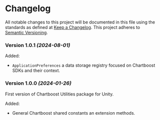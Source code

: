 # Changelog
All notable changes to this project will be documented in this file using the standards as defined at [Keep a Changelog](https://keepachangelog.com/en/1.0.0/). This project adheres to [Semantic Versioning](https://semver.org/spec/v2.0.0).

### Version 1.0.1 *(2024-08-01)*
Added:

- `ApplicationPreferences` a data storage registry focused on Chartboost SDKs and their context.

### Version 1.0.0 *(2024-01-26)*

First version of Chartboost Utilities package for Unity.

Added:
- General Chartboost shared constants an extension methods.